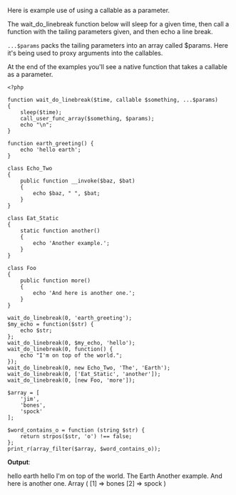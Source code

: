 Here is example use of using a callable as a parameter.

The wait_do_linebreak function below will sleep for a given time, then call a function with the tailing parameters given, and then echo a line break.

`...$params` packs the tailing parameters into an array called $params. Here it's being used to proxy arguments into the callables.

At the end of the examples you'll see a native function that takes a callable as a parameter.


```
<?php

function wait_do_linebreak($time, callable $something, ...$params)
{
    sleep($time);
    call_user_func_array($something, $params);
    echo "\n";
}

function earth_greeting() {
    echo 'hello earth';
}

class Echo_Two
{
    public function __invoke($baz, $bat)
    {
        echo $baz, " ", $bat;
    }
}

class Eat_Static
{
    static function another()
    {
        echo 'Another example.';
    }
}

class Foo
{
    public function more()
    {
        echo 'And here is another one.';
    }
}

wait_do_linebreak(0, 'earth_greeting');
$my_echo = function($str) {
    echo $str;
};
wait_do_linebreak(0, $my_echo, 'hello');
wait_do_linebreak(0, function() {
    echo "I'm on top of the world.";
});
wait_do_linebreak(0, new Echo_Two, 'The', 'Earth');
wait_do_linebreak(0, ['Eat_Static', 'another']);
wait_do_linebreak(0, [new Foo, 'more']);

$array = [
    'jim',
    'bones',
    'spock'
];

$word_contains_o = function (string $str) {
    return strpos($str, 'o') !== false;
};
print_r(array_filter($array, $word_contains_o));
```

**Output**:

hello earth
hello
I'm on top of the world.
The Earth
Another example.
And here is another one.
Array
(
    [1] => bones
    [2] => spock
)
